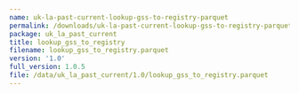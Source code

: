 ```yaml
---
name: uk-la-past-current-lookup-gss-to-registry-parquet
permalink: /downloads/uk-la-past-current-lookup-gss-to-registry-parquet/1_0
package: uk_la_past_current
title: lookup_gss_to_registry
filename: lookup_gss_to_registry.parquet
version: '1.0'
full_version: 1.0.5
file: /data/uk_la_past_current/1.0/lookup_gss_to_registry.parquet
---
```


